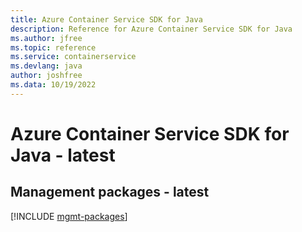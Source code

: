 ```yaml
---
title: Azure Container Service SDK for Java
description: Reference for Azure Container Service SDK for Java
ms.author: jfree
ms.topic: reference
ms.service: containerservice
ms.devlang: java
author: joshfree
ms.data: 10/19/2022
---
```

# Azure Container Service SDK for Java - latest

## Management packages - latest
[!INCLUDE [mgmt-packages](container-service-mgmt-index.md)]